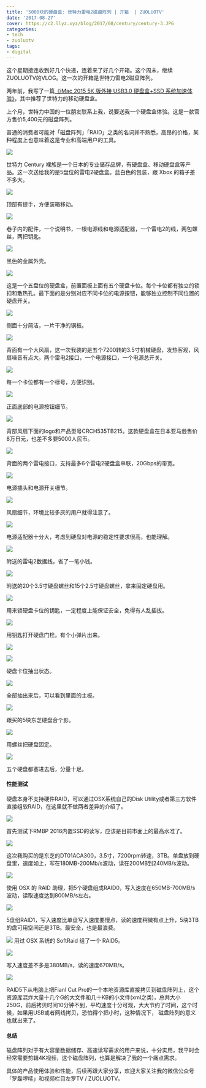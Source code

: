 ```yaml
---
title: '5000块的硬盘盒: 世特力雷电2磁盘阵列 | 开箱  | ZUOLUOTV'
date: '2017-08-27'
cover: https://c2.llyz.xyz/blog/2017/08/century/century-3.JPG
categories:
- tech
- zuoluotv
tags:
- digital
---
```



​这个星期接连收到好几个快递，连着来了好几个开箱。这个周末，继续ZUOLUOTV的VLOG。这一次的开箱是世特力雷电2磁盘阵列。

两年前，我写了一篇[《iMac 2015 5K 版外接 USB3.0 硬盘盒+SSD 系统加速体验》](https://luolei.org/imac-5k-external-usb-ssd-update/)，其中推荐了世特力的移动硬盘盒。

上个月，世特力中国的一位朋友联系上我，说要送我一个硬盘盒体验。这是一款官方售价5,400元的磁盘阵列。

普通的消费者可能对「磁盘阵列」「RAID」之类的名词并不熟悉，高昂的价格，某种程度上也意味着这是专业和高端用户的工具。

![](https://c2.llyz.xyz/blog/2017/08/century/century-1.JPG)

世特力 Century 裸族是一个日本的专业储存品牌，有硬盘盒、移动硬盘盒等产品。这一次送给我的是5盘位的雷电2硬盘盒。蓝白色的包装，跟 Xbox 的箱子差不多大。

![](https://c2.llyz.xyz/blog/2017/08/century/century-2.JPG)

顶部有提手，方便装箱移动。

![](https://c2.llyz.xyz/blog/2017/08/century/century-8.JPG)

巷子内的配件，一个说明书，一根电源线和电源适配器，一个雷电2的线，两包螺丝，两把钥匙。

![](https://c2.llyz.xyz/blog/2017/08/century/century-3.JPG)

黑色的金属外壳。

![](https://c2.llyz.xyz/blog/2017/08/century/century-7.JPG)

这是一个五盘位的硬盘盒，前置面板上面有五个硬盘卡位。每个卡位都有独立的锁扣和散热孔。最下面的是分别对应不同卡位的电源按钮，能够独立控制不同位置的硬盘开关。

![](https://c2.llyz.xyz/blog/2017/08/century/century-4.JPG)

侧面十分简洁，一片干净的钢板。

![](https://c2.llyz.xyz/blog/2017/08/century/century-5.JPG)

背面有一个大风扇，这一次我装的是五个7200转的3.5寸机械硬盘，发热客观，风扇噪音有点大。两个雷电2接口，一个电源接口，一个电源总开关。

![](https://c2.llyz.xyz/blog/2017/08/century/century-15.JPG)

每一个卡位都有一个标号，方便识别。

![](https://c2.llyz.xyz/blog/2017/08/century/century-16.JPG)

正面底部的电源按钮细节。

![](https://c2.llyz.xyz/blog/2017/08/century/century-17.JPG)

背部风扇下面的logo和产品型号CRCH535TB215。这款硬盘盒在日本亚马逊售价8万日元，也差不多要5000人民币。

![](https://c2.llyz.xyz/blog/2017/08/century/century-18.JPG)

背面的两个雷电接口，支持最多6个雷电2硬盘盒串联，20Gbps的带宽。

![](https://c2.llyz.xyz/blog/2017/08/century/century-20.JPG)

电源插头和电源开关细节。

![](https://c2.llyz.xyz/blog/2017/08/century/century-21.JPG)

风扇细节，环境比较多灰的用户就得注意了。

![](https://c2.llyz.xyz/blog/2017/08/century/century-10.JPG)

电源适配器十分大，考虑到硬盘对电源的稳定性要求很高，也能理解。

![](https://c2.llyz.xyz/blog/2017/08/century/century-11.JPG)

附送的雷电2数据线，省了一笔小钱。

![](https://c2.llyz.xyz/blog/2017/08/century/century-12.JPG)

附送的20个3.5寸硬盘螺丝和15个2.5寸硬盘螺丝，拿来固定硬盘用。

![](https://c2.llyz.xyz/blog/2017/08/century/century-13.JPG)

用来锁硬盘卡位的钥匙，一定程度上能保证安全，免得有人乱插拔。

![](https://c2.llyz.xyz/blog/2017/08/century/century-22.JPG)

用钥匙打开硬盘门栓。有个小弹片出来。

![](https://c2.llyz.xyz/blog/2017/08/century/century-23.JPG)

![](https://c2.llyz.xyz/blog/2017/08/century/century-25.JPG)

硬盘卡位抽出状态。

![](https://c2.llyz.xyz/blog/2017/08/century/century-26.JPG)

全部抽出来后，可以看到里面的主板。

![](https://c2.llyz.xyz/blog/2017/08/century/century-27.JPG)

跟买的5块东芝硬盘合个影。

![](https://c2.llyz.xyz/blog/2017/08/century/century-28.JPG)

用螺丝把硬盘固定。

![](https://c2.llyz.xyz/blog/2017/08/century/century-29.JPG)

五个硬盘都塞进去后，分量十足。

#### 性能测试

硬盘本身不支持硬件RAID，可以通过OSX系统自己的Disk Utility或者第三方软件直接组软RAID，在这里就不做两者差异的介绍了。

![](https://c2.llyz.xyz/blog/2017/08/century/century-speed-4.png)

首先测试下RMBP 2016内置SSD的读写，应该是目前市面上的最高水准了。

![](https://c2.llyz.xyz/blog/2017/08/century/century-speed-6.png)

这次我购买的是东芝的DT01ACA300，3.5寸，7200rpm转速，3TB。单盘放到硬盘里，速度如上，写在180MB-200Mb/s波动，读在200MB到240MB/s波动。

![](https://c2.llyz.xyz/blog/2017/08/century/century-speed-5.png)

使用 OSX 的 RAID 助理，把5个硬盘组成RAID0，写入速度在650MB-700MB/s波动，读取速度达到800MB/s左右。

![](https://c2.llyz.xyz/blog/2017/08/century/century-speed-6.png)

5盘组RAID1，写入速度比单盘写入速度要慢点，读的速度稍微有点上升，5块3TB的盘可用空间还是3TB。最安全，也是最浪费。

![](https://c2.llyz.xyz/blog/2017/08/century/century-speed-1.png) 用过 OSX 系统的 SoftRaid 组了一个 RAID5。

![](https://c2.llyz.xyz/blog/2017/08/century/century-speed-7.png)

写入速度差不多是380MB/s，读的速度670MB/s。

![](https://c2.llyz.xyz/blog/2017/08/century/century-speed-3.jpg)

RAID5下从电脑上把Fianl Cut Pro的一个本地资源库直接拷贝到磁盘阵列上，这个资源库混炸大量十几个G的大文件和几十KB的小文件(xml之类)，总共大小250G，前后拷贝时间10分钟不到，平均速度十分可观，大大节约了时间，这个时候，如果用USB或者网线拷贝，恐怕得个把小时，这种情况下， 磁盘阵列的意义也就出来了。

#### 总结

磁盘阵列对于有大容量数据储存、高速读写需求的用户来说，十分实用，我平时会经常需要剪辑4K视频，这个磁盘阵列，也算是解决了我的一个痛点需求。

具体的产品使用体验和性能，后续再跟大家分享，欢迎大家关注我的微信公众号「罗磊啰嗦」和视频栏目左罗TV / ZUOLUOTV。
